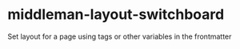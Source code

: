 middleman-layout-switchboard
============================

Set layout for a page using tags or other variables in the frontmatter
